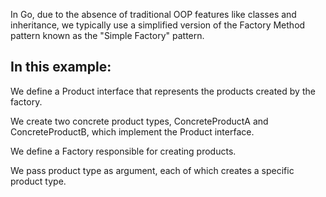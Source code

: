 
In Go, due to the absence of traditional OOP features like classes and inheritance, we typically use a simplified version of the Factory Method pattern known as the "Simple Factory" pattern.

## In this example:

We define a Product interface that represents the products created by the factory.

We create two concrete product types, ConcreteProductA and ConcreteProductB, which implement the Product interface.

We define a Factory  responsible for creating products.

We pass product type as argument, each of which creates a specific product type.


